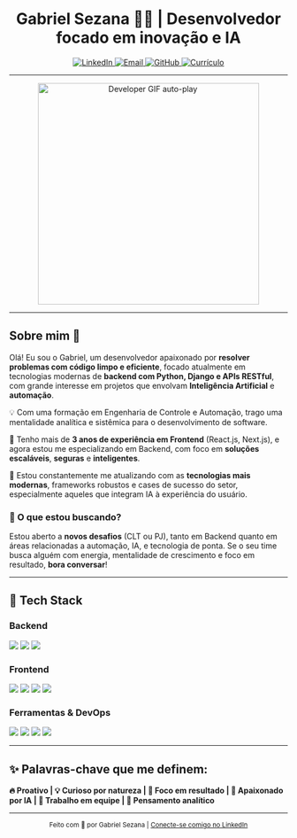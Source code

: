 <h1 align="center">Gabriel Sezana 👨‍💻 | Desenvolvedor focado em inovação e IA</h1>

<p align="center">
  <a href="https://linkedin.com/in/gabrielsezana/" target="_blank">
    <img src="https://img.shields.io/badge/-LinkedIn-blue?style=flat&logo=linkedin&logoColor=white" alt="LinkedIn">
  </a>
  <a href="mailto:gabrielsezana@gmail.com">
    <img src="https://img.shields.io/badge/-Email-c14438?style=flat&logo=gmail&logoColor=white" alt="Email">
  </a>
  <a href="https://github.com/gabriel-sezana">
    <img src="https://img.shields.io/badge/-GitHub-181717?style=flat&logo=github&logoColor=white" alt="GitHub">
  </a>
  <a href="https://drive.google.com/file/d/1DfY5XJjvZadz5XODy4JIBYJ1yFElle-7/view?usp=drive_link">
    <img src="https://img.shields.io/badge/-Currículo-4A90E2?style=flat&logo=google-drive&logoColor=white" alt="Currículo">
  </a>
</p>

---

<div align="center">
  <img src="https://github.com/rajput2107/rajput2107/blob/master/Assets/Developer.gif" width="400" alt="Developer GIF auto-play" />
</div>

---

## Sobre mim 🚀

Olá! Eu sou o Gabriel, um desenvolvedor apaixonado por **resolver problemas com código limpo e eficiente**, focado atualmente em tecnologias modernas de **backend com Python, Django e APIs RESTful**, com grande interesse em projetos que envolvam **Inteligência Artificial** e **automação**.

💡 Com uma formação em Engenharia de Controle e Automação, trago uma mentalidade analítica e sistêmica para o desenvolvimento de software.

🚀 Tenho mais de **3 anos de experiência em Frontend** (React.js, Next.js), e agora estou me especializando em Backend, com foco em **soluções escaláveis**, **seguras** e **inteligentes**.

🤖 Estou constantemente me atualizando com as **tecnologias mais modernas**, frameworks robustos e cases de sucesso do setor, especialmente aqueles que integram IA à experiência do usuário.

### 🎯 O que estou buscando?

Estou aberto a **novos desafios** (CLT ou PJ), tanto em Backend quanto em áreas relacionadas a automação, IA, e tecnologia de ponta. Se o seu time busca alguém com energia, mentalidade de crescimento e foco em resultado, **bora conversar**!

---

## 🧠 Tech Stack

### Backend
<p>
  <img src="https://img.shields.io/badge/-Python-3776AB?style=flat&logo=python&logoColor=white" />
  <img src="https://img.shields.io/badge/-Django-092E20?style=flat&logo=django&logoColor=white" />
  <img src="https://img.shields.io/badge/-REST_API-FF6F00?style=flat&logo=api&logoColor=white" />
</p>

### Frontend
<p>
  <img src="https://img.shields.io/badge/-React-61DAFB?style=flat&logo=react&logoColor=white" />
  <img src="https://img.shields.io/badge/-Next.js-000000?style=flat&logo=next.js&logoColor=white" />
  <img src="https://img.shields.io/badge/-TypeScript-3178C6?style=flat&logo=typescript&logoColor=white" />
  <img src="https://img.shields.io/badge/-TailwindCSS-38B2AC?style=flat&logo=tailwind-css&logoColor=white" />
</p>

### Ferramentas & DevOps
<p>
  <img src="https://img.shields.io/badge/-Git-F05032?style=flat&logo=git&logoColor=white" />
  <img src="https://img.shields.io/badge/-GitHub-181717?style=flat&logo=github&logoColor=white" />
  <img src="https://img.shields.io/badge/-Docker-2496ED?style=flat&logo=docker&logoColor=white" />
  <img src="https://img.shields.io/badge/-VSCode-007ACC?style=flat&logo=visual-studio-code&logoColor=white" />
</p>

---

## ✨ Palavras-chave que me definem:
**🔥 Proativo | 💡 Curioso por natureza | 🚀 Foco em resultado | 🤖 Apaixonado por IA | 🤝 Trabalho em equipe | 🧠 Pensamento analítico**

---

<div align="center">
  <sub>Feito com 💙 por Gabriel Sezana | <a href="https://www.linkedin.com/in/gabriel-sezana/">Conecte-se comigo no LinkedIn</a></sub>
</div>
